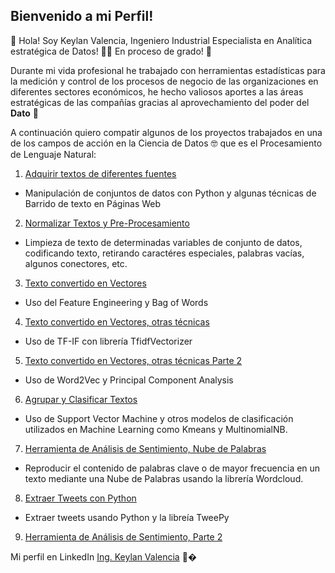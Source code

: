 ## Bienvenido a mi Perfil!

📌 Hola! Soy Keylan Valencia, Ingeniero Industrial Especialista en Analítica estratégica de Datos!  👨‍💻 En proceso de grado! 🙌

Durante mi vida profesional he trabajado con herramientas estadísticas para la medición y control de los procesos de negocio de las organizaciones en diferentes sectores económicos, he hecho valiosos aportes a las áreas estratégicas de las compañías gracias al aprovechamiento  del poder del **Dato** 🗻


A continuación quiero compatir algunos de los proyectos trabajados en una de los campos de acción en  la Ciencia de Datos 🤓 que es el Procesamiento de Lenguaje Natural: 


1. [Adquirir textos de diferentes fuentes](https://github.com/Keylanizmo/NLP/blob/b6f4eea84d24c88d8bae06bc63b66fa2c8d3168b/Taller2%20.ipynb)
- Manipulación de conjuntos de datos con Python y algunas técnicas de Barrido de texto en Páginas Web

2. [Normalizar Textos y Pre-Procesamiento](https://github.com/Keylanizmo/NLP/blob/b6f4eea84d24c88d8bae06bc63b66fa2c8d3168b/Taller%203%20-%20Solucion%20WS.ipynb)
- Limpieza de texto de determinadas variables de conjunto de datos, codificando texto, retirando caractéres especiales, palabras vacías, algunos conectores, etc.  

3. [Texto convertido en Vectores](https://github.com/Keylanizmo/NLP/blob/b6f4eea84d24c88d8bae06bc63b66fa2c8d3168b/Taller%204%20NLP.ipynb)
- Uso del Feature Engineering y Bag of Words

4. [Texto convertido en Vectores, otras técnicas](https://github.com/Keylanizmo/NLP/blob/b6f4eea84d24c88d8bae06bc63b66fa2c8d3168b/Taller%205%20NLP.ipynb)
- Uso de TF-IF con librería TfidfVectorizer

5. [Texto convertido en Vectores, otras técnicas Parte 2](https://github.com/Keylanizmo/NLP/blob/b6f4eea84d24c88d8bae06bc63b66fa2c8d3168b/Taller7_Keylan%20.ipynb)
- Uso de Word2Vec y Principal Component Analysis

6. [Agrupar y Clasificar Textos](https://github.com/Keylanizmo/NLP/blob/b6f4eea84d24c88d8bae06bc63b66fa2c8d3168b/taller8_Keylan_Valencia.ipynb)
- Uso de Support Vector Machine y otros modelos de clasificación utilizados en Machine Learning como Kmeans y MultinomialNB.

7. [Herramienta de Análisis de Sentimiento, Nube de Palabras](https://github.com/Keylanizmo/NLP/blob/b6f4eea84d24c88d8bae06bc63b66fa2c8d3168b/Taller%20N%C2%B0%2010%20NLP.ipynb)
- Reproducir el contenido de palabras clave o de mayor frecuencia en un texto mediante una Nube de Palabras usando la librería Wordcloud.

8. [Extraer Tweets con Python](https://github.com/Keylanizmo/NLP/blob/b6f4eea84d24c88d8bae06bc63b66fa2c8d3168b/Taller%2011%20NLP%20-%20Keylan%20Valencia%20.ipynb)
- Extraer tweets usando Python y la libreía TweePy

9. [Herramienta de Análisis de Sentimiento, Parte 2](https://github.com/Keylanizmo/NLP/blob/b6f4eea84d24c88d8bae06bc63b66fa2c8d3168b/Taller_12%20Keylan%20Valencia%20NLP.ipynb)


Mi perfil en LinkedIn [Ing. Keylan Valencia](https://www.linkedin.com/in/keylan-rolando-valencia-castillo-a23621104/) 🎈�

